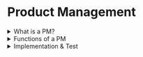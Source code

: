# Product Management

<details>
<summary>What is a PM?</summary>

- Responsible for making sure that team ships a great product
- Lead without authority, influencing them with your vision and research
</details>

<details>
<summary>Functions of a PM</summary>

![img.png](pics/img.png)

### Research & Planning

- Creating or proposinng a roadmap, figure out a cohesive long-term plan
- Start defining success
  
    - Model of <b>Objectives and Key Results (OKRs)</b>
- Top-dowm process (Microsoft, Apple, Amazon): executives and directors get involved very early
- Bottomm-up approach (Google, Facebook, many startups): PM focuses on winning over engineers

### Design

- Product design is defining the features and functionality of the product
- Spec

    - Goals
    - Use Cases
    - Requirements
    - Wireframes
    - Bullet points describing every possible state ofo the feature
    - Internationalization
    - Security

### Implementation & Test

- Usability studies

    - User reseracher
    - Observe users' cases to see where people struggle
- Run experiments
  
    - AB test
    - Turn on new feature for a percentage of users (the experiment group), keep the rest of users (the control group) using the product without the new feature.

      - Metrics like how many people click a new button, user engagement, retention, revenue
- Do internal "dogfooding": using your own product yourself
- Prioritization 

  - Consider all of the new requests and decide if they should be prioritized for the current release or punted to a later time.

### Release

- Running through a launch checklist

    - Final approvals from key stakeholders like Legal or coordination steps with teams like Marketing and Operations

- Making sure team support are prepared

    - E.g., For a web product this might be the customer service team; for a hardware product it could be the manufacturing team; for a service-based product it could be the oeprations team

- Preparing for all the things that could go wrong
    
    - PM thinks on her feet to fight the fires
</details>

<details>
<summary>Implementation & Test</summary>


</details>